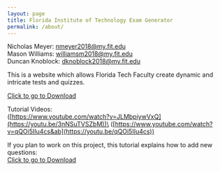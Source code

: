 ```yaml
---
layout: page
title: Florida Institute of Technology Exam Generator
permalink: /about/
---
```


Nicholas Meyer: <nmeyer2018@my.fit.edu> \
Mason Williams: <williamsm2018@my.fit.edu> \
Duncan Knoblock: <dknoblock2018@my.fit.edu>

This is a website which allows Florida Tech Faculty create dynamic and intricate tests and quizzes.

<a href="https://github.com/FloridaTechExamGenerator/FloridaTechExamGenerator.github.io/blob/main/FloridaTechExamGenerator.jar" download>Click to go to Download</a>

Tutorial Videos:\
([https://www.youtube.com/watch?v=JLMbpiywVxQ](https://youtu.be/3nNSuTVSZbM))\
([https://www.youtube.com/watch?v=qQOi5IIu4cs&ab](https://youtu.be/qQOi5IIu4cs))

If you plan to work on this project, this tutorial explains how to add new questions:\
<a href="https://github.com/FloridaTechExamGenerator/FloridaTechExamGenerator.github.io/blob/main/How_to_add_new_question.pdf" download>Click to go to Download</a>

